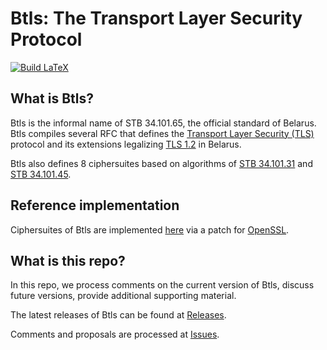 # Btls: The Transport Layer Security Protocol

[![Build LaTeX](https://github.com/bcrypto/btls/actions/workflows/build.yaml/badge.svg)](https://github.com/bcrypto/btls/actions/workflows/build.yaml)

## What is Btls?

Btls is the informal name of STB 34.101.65, the official standard of Belarus.
Btls compiles several RFC that defines the 
[Transport Layer Security (TLS)](https://www.rfc-editor.org/rfc/rfc5246.txt) 
protocol and its extensions legalizing 
[TLS 1.2]((https://www.rfc-editor.org/rfc/rfc5246.txt)) in Belarus.

Btls also defines 8 ciphersuites based on algorithms of 
[STB 34.101.31](https://github.com/bcrypto/belt) 
and [STB 34.101.45](https://github.com/bcrypto/bign).

## Reference implementation

Ciphersuites of Btls are implemented [here](https://github.com/bcrypto/bee2evp) 
via a patch for [OpenSSL](https://github.com/openssl/openssl). 

## What is this repo?

In this repo, we process comments on the current version of Btls,
discuss future versions, provide additional supporting material.

The latest releases of Btls can be found at 
[Releases](https://github.com/bcrypto/btls/releases).

Comments and proposals are processed at 
[Issues](https://github.com/bcrypto/btls/issues). 

